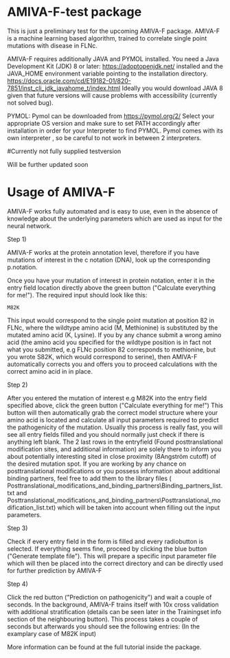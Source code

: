 # AMIVA-F-test package

This is just a preliminary test for the upcoming AMIVA-F package.
AMIVA-F is a machine learning based algorithm, trained to correlate single point mutations
with disease in FLNc.


AMIVA-F requires additionally JAVA and PYMOL installed.
You need a Java Development Kit (JDK) 8 or later:
https://adoptopenjdk.net/
installed and the JAVA_HOME environment variable pointing to the installation directory.
https://docs.oracle.com/cd/E19182-01/820-7851/inst_cli_jdk_javahome_t/index.html
Ideally you would download JAVA 8 given that future versions will cause problems with accessibility (currently not solved bug).


PYMOL:
Pymol can be downloaded from 
https://pymol.org/2/
Select your appropriate OS version and make sure to set PATH accordingly after installation in order for your Interpreter to find PYMOL.
Pymol comes with its own interpreter , so be careful to not work in between 2 interpreters.

#Currently not fully supplied testversion

Will be further updated soon


# Usage of AMIVA-F

AMIVA-F works fully automated and is easy to use, even in the absence of knowledge about the underlying parameters which are used as input for the neural network.

Step 1)

AMIVA-F works at the protein annotation level, therefore if you have mutations of interest in the c notation (DNA), look up the corresponding p.notation.

Once you have your mutation of interest in protein notation, enter it in the entry field location directly above the green button ("Calculate everything for me!").
The required input should look like this:

	M82K             

This input would correspond to the single point mutation at position 82 in FLNc, where the wildtype amino acid (M, Methionine) is substituted
by the mutated amino acid (K, Lysine).
If you by any chance submit a wrong amino acid (the amino acid you specified for the wildtype position is in fact not what you submitted, e.g FLNc position 82
corresponds to methionine, but you wrote S82K, which would correspond to serine), then AMIVA-F automatically corrects you and offers you to proceed calculations with the correct amino acid in in place.

Step 2)

After you entered the mutation of interest e.g M82K into the entry field specified above, click the green button ("Calculate everything for me!")
This button will then automatically grab the correct model structure where your amino acid is located and calculate all input parameters required to predict the pathogenicity of the mutation.
Usually this process is really fast, you will see all entry fields filled and you should normally just check if there is anything left blank.
The 2 last rows in the entryfield (Found posttranslational modification sites, and additional information) are solely there to inform you about potentially interesting sited in close proximity (8Angström cutoff) of the desired mutation spot.
If you are working by any chance on posttranslational modifications or you possess information about additional binding partners, feel free to add them to the library files ( 
Posttranslational_modifications_and_binding_partners\Binding_partners_list.txt and Posttranslational_modifications_and_binding_partners\Posttranslational_modification_list.txt) which will be taken into account when filling out the input parameters.

Step 3) 

Check if every entry field in the form is filled and every radiobutton is selected.
If everything seems fine, proceed by clicking the blue button ("Generate template file").
This will prepare a specific input parameter file which will then be placed into the correct directory and can be directly used for further prediction by AMIVA-F


Step 4)

Click the red button ("Prediction on pathogenicity") and wait a couple of seconds.
In the background, AMIVA-F trains itself with 10x cross validation with additional stratification (details can be seen later in the Trainingset info section of the neighbouring button).
This process takes a couple of seconds but afterwards you should see the following entries:
(In the examplary case of M82K input)




More information can be found at the full tutorial inside the package.
